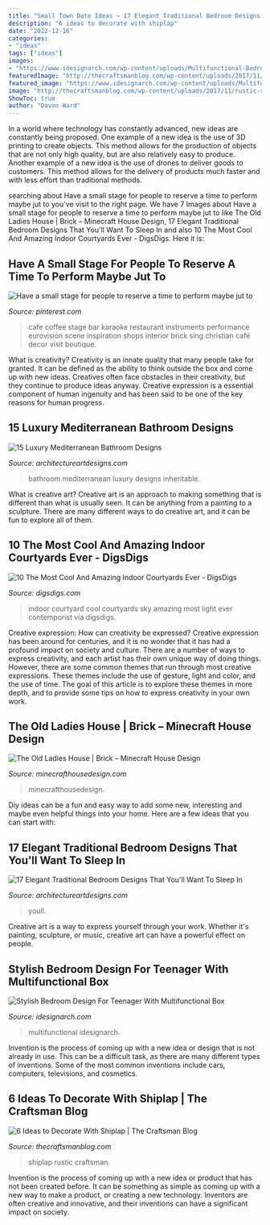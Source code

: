 ```yaml
---
title: "Small Town Date Ideas ~ 17 Elegant Traditional Bedroom Designs That You&#039;ll Want To Sleep In"
description: "6 ideas to decorate with shiplap"
date: "2022-12-16"
categories:
- "ideas"
tags: ["ideas"]
images:
- "https://www.idesignarch.com/wp-content/uploads/Multifunctional-Bedroom-Box_5.jpg"
featuredImage: "http://thecraftsmanblog.com/wp-content/uploads/2017/11/rustic-shiplap.png"
featured_image: "https://www.idesignarch.com/wp-content/uploads/Multifunctional-Bedroom-Box_5.jpg"
image: "http://thecraftsmanblog.com/wp-content/uploads/2017/11/rustic-shiplap.png"
ShowToc: true
author: "Davon Ward"
---
```



In a world where technology has constantly advanced, new ideas are constantly being proposed. One example of a new idea is the use of 3D printing to create objects. This method allows for the production of objects that are not only high quality, but are also relatively easy to produce. Another example of a new idea is the use of drones to deliver goods to customers. This method allows for the delivery of products much faster and with less effort than traditional methods.

	

		
searching about Have a small stage for people to reserve a time to perform maybe jut to you've visit to the right page. We have 7 Images about Have a small stage for people to reserve a time to perform maybe jut to like The Old Ladies House | Brick – Minecraft House Design, 17 Elegant Traditional Bedroom Designs That You&#039;ll Want To Sleep In and also 10 The Most Cool And Amazing Indoor Courtyards Ever - DigsDigs. Here it is:
		
    
## Have A Small Stage For People To Reserve A Time To Perform Maybe Jut To

<img loading=lazy src="https://s-media-cache-ak0.pinimg.com/736x/89/4d/fe/894dfeee076f70b90769d578abb8a525--small-cafe-a-small.jpg" onerror="this.onerror=null;this.src='https://tse3.mm.bing.net/th?id=OIP.Ar0oQlzWD3wYIUSyTyKbAgAAAA&amp;pid=15.1';" alt="Have a small stage for people to reserve a time to perform maybe jut to">

_Source: pinterest.com_

>cafe coffee stage bar karaoke restaurant instruments performance eurovision scene inspiration shops interior brick sing christian café decor visit boutique. 

	

What is creativity?
Creativity is an innate quality that many people take for granted. It can be defined as the ability to think outside the box and come up with new ideas. Creatives often face obstacles in their creativity, but they continue to produce ideas anyway. Creative expression is a essential component of human ingenuity and has been said to be one of the key reasons for human progress.

    
## 15 Luxury Mediterranean Bathroom Designs

<img loading=lazy src="https://www.architectureartdesigns.com/wp-content/uploads/2014/08/15-Luxury-Mediterranean-Bathroom-Designs-13.jpg" onerror="this.onerror=null;this.src='https://tse3.mm.bing.net/th?id=OIP.-RWDILnwMkt5KnP2wG0xxgHaJ4&amp;pid=15.1';" alt="15 Luxury Mediterranean Bathroom Designs">

_Source: architectureartdesigns.com_

>bathroom mediterranean luxury designs inheritable. 

	

What is creative art?
Creative art is an approach to making something that is different than what is usually seen. It can be anything from a painting to a sculpture. There are many different ways to do creative art, and it can be fun to explore all of them.

    
## 10 The Most Cool And Amazing Indoor Courtyards Ever - DigsDigs

<img loading=lazy src="https://www.digsdigs.com/photos/10-the-most-cool-and-amazing-indoor-courtyards-ever5.jpg" onerror="this.onerror=null;this.src='https://tse2.mm.bing.net/th?id=OIP.wyoVBaQL7ApUvk89kGThmQHaLC&amp;pid=15.1';" alt="10 The Most Cool And Amazing Indoor Courtyards Ever - DigsDigs">

_Source: digsdigs.com_

>indoor courtyard cool courtyards sky amazing most light ever contemporist via digsdigs. 

	

Creative expression: How can creativity be expressed?
Creative expression has been around for centuries, and it is no wonder that it has had a profound impact on society and culture. There are a number of ways to express creativity, and each artist has their own unique way of doing things. However, there are some common themes that run through most creative expressions. These themes include the use of gesture, light and color, and the use of time. The goal of this article is to explore these themes in more depth, and to provide some tips on how to express creativity in your own work.

    
## The Old Ladies House | Brick – Minecraft House Design

<img loading=lazy src="https://minecrafthousedesign.com/wp-content/uploads/2014/04/The-Old-Ladys-House-minecraft-ideas-brick-3.jpg" onerror="this.onerror=null;this.src='https://tse3.mm.bing.net/th?id=OIP.ZNLqT-PjAr1R6m888u-HgAHaET&amp;pid=15.1';" alt="The Old Ladies House | Brick – Minecraft House Design">

_Source: minecrafthousedesign.com_

>minecrafthousedesign. 

	

Diy ideas can be a fun and easy way to add some new, interesting and maybe even helpful things into your home. Here are a few ideas that you can start with: 

    
## 17 Elegant Traditional Bedroom Designs That You&#039;ll Want To Sleep In

<img loading=lazy src="https://www.architectureartdesigns.com/wp-content/uploads/2015/07/17-Elegant-Traditional-Bedroom-Designs-That-Youll-Want-To-Sleep-In-12.jpg" onerror="this.onerror=null;this.src='https://tse4.mm.bing.net/th?id=OIP.CbfTvB2oLhx3yTRxEVpAWAHaH3&amp;pid=15.1';" alt="17 Elegant Traditional Bedroom Designs That You&#039;ll Want To Sleep In">

_Source: architectureartdesigns.com_

>youll. 

	

Creative art is a way to express yourself through your work. Whether it's painting, sculpture, or music, creative art can have a powerful effect on people.

    
## Stylish Bedroom Design For Teenager With Multifunctional Box

<img loading=lazy src="https://www.idesignarch.com/wp-content/uploads/Multifunctional-Bedroom-Box_5.jpg" onerror="this.onerror=null;this.src='https://tse1.mm.bing.net/th?id=OIP.SWPCbeukBZpzN3BQqFi5LQHaLB&amp;pid=15.1';" alt="Stylish Bedroom Design For Teenager With Multifunctional Box">

_Source: idesignarch.com_

>multifunctional idesignarch. 

	

Invention is the process of coming up with a new idea or design that is not already in use. This can be a difficult task, as there are many different types of inventions. Some of the most common inventions include cars, computers, televisions, and cosmetics.

    
## 6 Ideas To Decorate With Shiplap | The Craftsman Blog

<img loading=lazy src="http://thecraftsmanblog.com/wp-content/uploads/2017/11/rustic-shiplap.png" onerror="this.onerror=null;this.src='https://tse2.mm.bing.net/th?id=OIP.acHmwkw6TgKIetDF9KYw-QHaJ2&amp;pid=15.1';" alt="6 Ideas to Decorate With Shiplap | The Craftsman Blog">

_Source: thecraftsmanblog.com_

>shiplap rustic craftsman. 

	

Invention is the process of coming up with a new idea or product that has not been created before. It can be something as simple as coming up with a new way to make a product, or creating a new technology. Inventors are often creative and innovative, and their inventions can have a significant impact on society.

